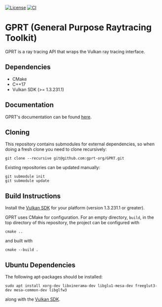 
[![License](https://img.shields.io/badge/license-MIT-green)](https://opensource.org/licenses/MIT)
[![CI](https://github.com/natevm/vkrt/actions/workflows/ci.yml/badge.svg)](https://github.com/natevm/vkrt/actions/workflows/ci.yml)

# GPRT (General Purpose Raytracing Toolkit)

GPRT is a ray tracing API that wraps the Vulkan ray tracing interface.

## Dependencies

  - CMake
  - C++17
  - Vulkan SDK (>= 1.3.231.1)

## Documentation
GPRT's documentation can be found [here](https://gprt-org.github.io/GPRT/).

## Cloning
This repository contains submodules for external dependencies, so when doing a fresh clone you need to clone recursively:

```
git clone --recursive git@github.com:gprt-org/GPRT.git
```

Existing repositories can be updated manually:

```
git submodule init
git submodule update
```

## Build Instructions

Install the [Vulkan SDK](https://vulkan.lunarg.com/) for your platform (version 1.3.231.1 or greater).

GPRT uses CMake for configuration. For an empty directory, `build`, in the top
directory of this repository, the project can be configured with

```shell
cmake ..
```

and built with

```shell
cmake --build .
```

## Ubuntu Dependencies

The following apt-packages should be installed:

```shell
sudo apt install xorg-dev libxinerama-dev libglu1-mesa-dev freeglut3-dev mesa-common-dev libglfw3
```

along with the [Vulkan SDK](https://vulkan.lunarg.com/doc/view/latest/linux/getting_started_ubuntu.html).
